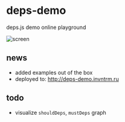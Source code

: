 # deps-demo
deps.js demo online playground

![screen](https://cloud.githubusercontent.com/assets/6201068/21011805/0dcb4cb2-bd64-11e6-849d-e389c747363f.png)

## news

* added examples out of the box
* deployed to: http://deps-demo.invntrm.ru

## todo
* visualize `shouldDeps`, `mustDeps` graph
